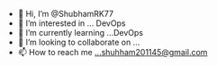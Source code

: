 - 👋 Hi, I’m @ShubhamRK77
- 👀 I’m interested in ... DevOps
- 🌱 I’m currently learning ...DevOps
- 💞️ I’m looking to collaborate on ...
- 📫 How to reach me ...shuhham201145@gmail.com

<!---
ShubhamRK77/ShubhamRK77 is a ✨ special ✨ repository because its `README.md` (this file) appears on your GitHub profile.
You can click the Preview link to take a look at your changes.
--->
